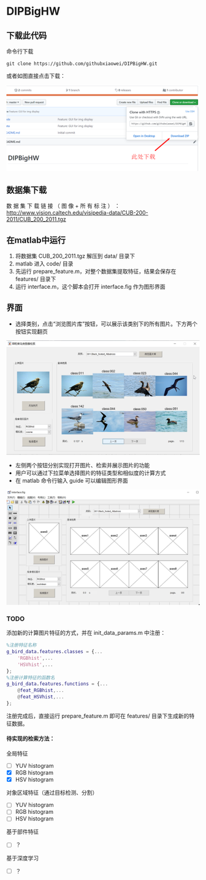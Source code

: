 # DIPBigHW

## 下载此代码

命令行下载

```
git clone https://github.com/githubxiaowei/DIPBigHW.git
```

或者如图直接点击下载：

![show](README_img/download.png)

## 数据集下载

数 据 集 下 载 链 接 （ 图 像 + 所 有 标 注 ） ：
http://www.vision.caltech.edu/visipedia-data/CUB-200-2011/CUB_200_2011.tgz

## 在matlab中运行

 1. 将数据集 CUB_200_2011.tgz 解压到 data/ 目录下
 2. matlab 进入 code/ 目录
 3. 先运行 prepare_feature.m，对整个数据集提取特征，结果会保存在 features/ 目录下
 4. 运行 interface.m，这个脚本会打开 interface.fig 作为图形界面

## 界面

* 选择类别，点击“浏览图片库”按钮，可以展示该类别下的所有图片。下方两个按钮实现翻页

![show](README_img/ui1.jpg)

* 左侧两个按钮分别实现打开图片、检索并展示图片的功能
* 用户可以通过下拉菜单选择图片的特征类型和相似度的计算方式
* 在 matlab 命令行输入 guide 可以编辑图形界面

![show](README_img/ui2.jpg)

### TODO

添加新的计算图片特征的方式，并在 init_data_params.m 中注册：

```matlab
%注册特征名称
g_bird_data.features.classes = {...
    'RGBhist',...
    'HSVhist',...
};
%注册计算特征的函数名
g_bird_data.features.functions = {...
    @feat_RGBhist,...
    @feat_HSVhist,...
};
```

注册完成后，直接运行 prepare_feature.m 即可在 features/ 目录下生成新的特征数据。

#### 待实现的检索方法：

全局特征

- [ ] YUV histogram
- [x] RGB histogram
- [x] HSV histogram

对象区域特征（通过目标检测、分割）

- [ ] YUV histogram
- [ ] RGB histogram
- [ ] HSV histogram

基于部件特征

- [ ] ？

基于深度学习

- [ ] ？
